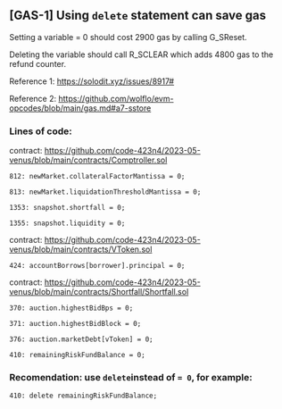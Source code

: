 ## [GAS-1] Using `delete` statement can save gas

Setting a variable = 0 should cost 2900 gas by calling G_SReset.

Deleting the variable should call R_SCLEAR which adds 4800 gas to the refund counter.

Reference 1: https://solodit.xyz/issues/8917#

Reference 2: https://github.com/wolflo/evm-opcodes/blob/main/gas.md#a7-sstore

### Lines of code:

contract: https://github.com/code-423n4/2023-05-venus/blob/main/contracts/Comptroller.sol

`812: newMarket.collateralFactorMantissa = 0;`

`813: newMarket.liquidationThresholdMantissa = 0;`

`1353: snapshot.shortfall = 0;`

`1355: snapshot.liquidity = 0;`

contract: https://github.com/code-423n4/2023-05-venus/blob/main/contracts/VToken.sol

`424: accountBorrows[borrower].principal = 0;`

contract: https://github.com/code-423n4/2023-05-venus/blob/main/contracts/Shortfall/Shortfall.sol

`370: auction.highestBidBps = 0;`

`371: auction.highestBidBlock = 0;`

`376: auction.marketDebt[vToken] = 0;`

`410: remainingRiskFundBalance = 0;`

### Recomendation: use `delete`instead of `= 0`, for example:

`410: delete remainingRiskFundBalance;`


